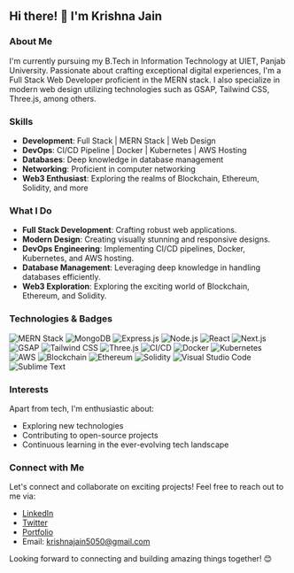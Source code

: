 ## Hi there! 👋 I'm Krishna Jain

### About Me

I'm currently pursuing my B.Tech in Information Technology at UIET, Panjab University. Passionate about crafting exceptional digital experiences, I'm a Full Stack Web Developer proficient in the MERN stack. I also specialize in modern web design utilizing technologies such as GSAP, Tailwind CSS, Three.js, among others.

### Skills

- **Development**: Full Stack | MERN Stack | Web Design
- **DevOps**: CI/CD Pipeline | Docker | Kubernetes | AWS Hosting
- **Databases**: Deep knowledge in database management
- **Networking**: Proficient in computer networking
- **Web3 Enthusiast**: Exploring the realms of Blockchain, Ethereum, Solidity, and more

### What I Do

- **Full Stack Development**: Crafting robust web applications.
- **Modern Design**: Creating visually stunning and responsive designs.
- **DevOps Engineering**: Implementing CI/CD pipelines, Docker, Kubernetes, and AWS hosting.
- **Database Management**: Leveraging deep knowledge in handling databases efficiently.
- **Web3 Exploration**: Exploring the exciting world of Blockchain, Ethereum, and Solidity.

### Technologies & Badges

![MERN Stack](https://img.shields.io/badge/-MERN%20Stack-61DAFB?style=flat&logo=react&logoColor=white&labelColor=000000)
![MongoDB](https://img.shields.io/badge/-MongoDB-47A248?style=flat&logo=mongodb&logoColor=white&labelColor=000000)
![Express.js](https://img.shields.io/badge/-Express.js-000000?style=flat&logo=express&logoColor=white&labelColor=000000)
![Node.js](https://img.shields.io/badge/-Node.js-339933?style=flat&logo=node.js&logoColor=white&labelColor=000000)
![React](https://img.shields.io/badge/-React-61DAFB?style=flat&logo=react&logoColor=white&labelColor=000000)
![Next.js](https://img.shields.io/badge/-Next.js-000000?style=flat&logo=next.js&logoColor=white&labelColor=000000)
![GSAP](https://img.shields.io/badge/-GSAP-4A90E2?style=flat&logo=greensock&logoColor=white&labelColor=000000)
![Tailwind CSS](https://img.shields.io/badge/-Tailwind%20CSS-38B2AC?style=flat&logo=tailwind-css&logoColor=white&labelColor=000000)
![Three.js](https://img.shields.io/badge/-Three.js-black?style=flat&logo=three.js&logoColor=white&labelColor=000000)
![CI/CD](https://img.shields.io/badge/-CI%2FCD-017B8B?style=flat&logo=jenkins&logoColor=white&labelColor=000000)
![Docker](https://img.shields.io/badge/-Docker-2496ED?style=flat&logo=docker&logoColor=white&labelColor=000000)
![Kubernetes](https://img.shields.io/badge/-Kubernetes-326CE5?style=flat&logo=kubernetes&logoColor=white&labelColor=000000)
![AWS](https://img.shields.io/badge/-AWS-232F3E?style=flat&logo=amazon-aws&logoColor=white&labelColor=000000)
![Blockchain](https://img.shields.io/badge/-Blockchain-121D33?style=flat&logo=blockchain.com&logoColor=white&labelColor=000000)
![Ethereum](https://img.shields.io/badge/-Ethereum-3C3C3D?style=flat&logo=ethereum&logoColor=white&labelColor=000000)
![Solidity](https://img.shields.io/badge/-Solidity-363636?style=flat&logo=solidity&logoColor=white&labelColor=000000)
![Visual Studio Code](https://img.shields.io/badge/-Visual%20Studio%20Code-007ACC?style=flat&logo=visual-studio-code&logoColor=white&labelColor=000000)
![Sublime Text](https://img.shields.io/badge/-Sublime%20Text-FF9800?style=flat&logo=sublime-text&logoColor=white&labelColor=000000)

### Interests

Apart from tech, I'm enthusiastic about:
- Exploring new technologies
- Contributing to open-source projects
- Continuous learning in the ever-evolving tech landscape

### Connect with Me

Let's connect and collaborate on exciting projects! Feel free to reach out to me via:
- [LinkedIn](https://www.linkedin.com/in/krishna-jain-842539205/)
- [Twitter](https://twitter.com/krishna5048)
- [Portfolio](https://portfolio-krishna-jain.netlify.app/)
- Email: [krishnajain5050@gmail.com](krishnajain5050@gmail.com)

Looking forward to connecting and building amazing things together! 😊
